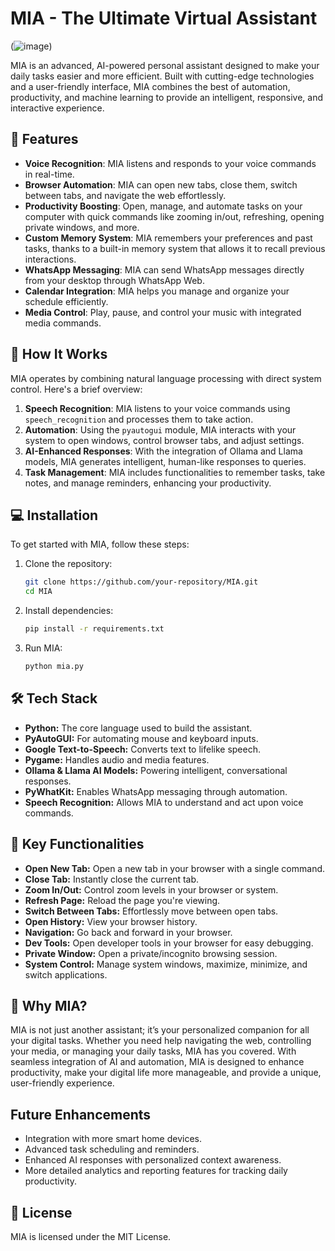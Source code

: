 # MIA - The Ultimate Virtual Assistant

(![image]([https://github.com/user-attachments/assets/2b220ea2-b457-441c-9c0e-3e5131041667](https://cdn.discordapp.com/attachments/817433018280443955/1287848726442016909/file-KOOpPk7iMz0iWxMZjUu1CFCB.png?ex=66f30a17&is=66f1b897&hm=3e7808c443547bd89f2deb4ba216997862350d9ec54023e1a2718b90d723030c&)))

MIA is an advanced, AI-powered personal assistant designed to make your daily tasks easier and more efficient. Built with cutting-edge technologies and a user-friendly interface, MIA combines the best of automation, productivity, and machine learning to provide an intelligent, responsive, and interactive experience.

## 🚀 Features

- **Voice Recognition**: MIA listens and responds to your voice commands in real-time.
- **Browser Automation**: MIA can open new tabs, close them, switch between tabs, and navigate the web effortlessly.
- **Productivity Boosting**: Open, manage, and automate tasks on your computer with quick commands like zooming in/out, refreshing, opening private windows, and more.
- **Custom Memory System**: MIA remembers your preferences and past tasks, thanks to a built-in memory system that allows it to recall previous interactions.
- **WhatsApp Messaging**: MIA can send WhatsApp messages directly from your desktop through WhatsApp Web.
- **Calendar Integration**: MIA helps you manage and organize your schedule efficiently.
- **Media Control**: Play, pause, and control your music with integrated media commands.

## 📜 How It Works

MIA operates by combining natural language processing with direct system control. Here's a brief overview:

1. **Speech Recognition**: MIA listens to your voice commands using `speech_recognition` and processes them to take action.
2. **Automation**: Using the `pyautogui` module, MIA interacts with your system to open windows, control browser tabs, and adjust settings.
3. **AI-Enhanced Responses**: With the integration of Ollama and Llama models, MIA generates intelligent, human-like responses to queries.
4. **Task Management**: MIA includes functionalities to remember tasks, take notes, and manage reminders, enhancing your productivity.

## 💻 Installation

To get started with MIA, follow these steps:

1. Clone the repository:
   ```bash
   git clone https://github.com/your-repository/MIA.git
   cd MIA
2. Install dependencies:
   ```bash
   pip install -r requirements.txt
3. Run MIA:
   ```bash
   python mia.py

## 🛠️ Tech Stack

- **Python:** The core language used to build the assistant.
- **PyAutoGUI:** For automating mouse and keyboard inputs.
- **Google Text-to-Speech:** Converts text to lifelike speech.
- **Pygame:** Handles audio and media features.
- **Ollama & Llama AI Models:** Powering intelligent, conversational responses.
- **PyWhatKit:** Enables WhatsApp messaging through automation.
- **Speech Recognition:** Allows MIA to understand and act upon voice commands.

## 🤖 Key Functionalities

- **Open New Tab:** Open a new tab in your browser with a single command.
- **Close Tab:** Instantly close the current tab.
- **Zoom In/Out:** Control zoom levels in your browser or system.
- **Refresh Page:** Reload the page you're viewing.
- **Switch Between Tabs:** Effortlessly move between open tabs.
- **Open History:** View your browser history.
- **Navigation:** Go back and forward in your browser.
- **Dev Tools:** Open developer tools in your browser for easy debugging.
- **Private Window:** Open a private/incognito browsing session.
- **System Control:** Manage system windows, maximize, minimize, and switch applications.

## 🤩 Why MIA?

MIA is not just another assistant; it’s your personalized companion for all your digital tasks. Whether you need help navigating the web, controlling your media, or managing your daily tasks, MIA has you covered. With seamless integration of AI and automation, MIA is designed to enhance productivity, make your digital life more manageable, and provide a unique, user-friendly experience.

## Future Enhancements

- Integration with more smart home devices.
- Advanced task scheduling and reminders.
- Enhanced AI responses with personalized context awareness.
- More detailed analytics and reporting features for tracking daily productivity.

## 📝 License

MIA is licensed under the MIT License.
